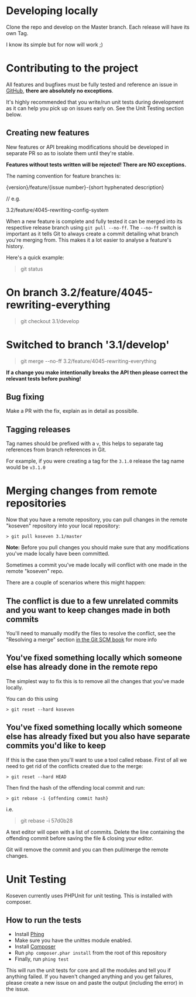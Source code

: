 # Developing locally

Clone the repo and develop on the Master branch. Each release will have its own Tag.

I know its simple but for now will work ;)


# Contributing to the project

All features and bugfixes must be fully tested and reference an issue in  [GitHub](https://github.com/koseven/koseven/issues), **there are absolutely no exceptions**.

It's highly recommended that you write/run unit tests during development as it can help you pick up on issues early on.  See the Unit Testing section below.

## Creating new features

New features or API breaking modifications should be developed in separate PR so as to isolate them
until they're stable.

**Features without tests written will be rejected! There are NO exceptions.**

The naming convention for feature branches is:

  {version}/feature/{issue number}-{short hyphenated description}
  
  // e.g.

  3.2/feature/4045-rewriting-config-system
  
When a new feature is complete and fully tested it can be merged into its respective release branch using
`git pull --no-ff`. The `--no-ff` switch is important as it tells Git to always create a commit
detailing what branch you're merging from. This makes it a lot easier to analyse a feature's history.

Here's a quick example:

  > git status
  # On branch 3.2/feature/4045-rewriting-everything
  
  > git checkout 3.1/develop
  # Switched to branch '3.1/develop'

  > git merge --no-ff 3.2/feature/4045-rewriting-everything

**If a change you make intentionally breaks the API then please correct the relevant tests before pushing!**

## Bug fixing 
Make a PR with the fix, explain as in detail as possiblle.

## Tagging releases

Tag names should be prefixed with a `v`, this helps to separate tag references from branch references in Git.

For example, if you were creating a tag for the `3.1.0` release the tag name would be `v3.1.0`

# Merging changes from remote repositories

Now that you have a remote repository, you can pull changes in the remote "koseven" repository
into your local repository:

    > git pull koseven 3.1/master

**Note:** Before you pull changes you should make sure that any modifications you've made locally
have been committed.

Sometimes a commit you've made locally will conflict with one made in the remote "koseven" repo.

There are a couple of scenarios where this might happen:

## The conflict is due to a few unrelated commits and you want to keep changes made in both commits

You'll need to manually modify the files to resolve the conflict, see the "Resolving a merge"
section [in the Git SCM book](http://book.git-scm.com/3_basic_branching_and_merging.html) for more info

## You've fixed something locally which someone else has already done in the remote repo

The simplest way to fix this is to remove all the changes that you've made locally.

You can do this using 

    > git reset --hard koseven

## You've fixed something locally which someone else has already fixed but you also have separate commits you'd like to keep

If this is the case then you'll want to use a tool called rebase.  First of all we need to
get rid of the conflicts created due to the merge:

    > git reset --hard HEAD

Then find the hash of the offending local commit and run:

    > git rebase -i {offending commit hash}

i.e.

  > git rebase -i 57d0b28

A text editor will open with a list of commits. Delete the line containing the offending commit
before saving the file & closing your editor.

Git will remove the commit and you can then pull/merge the remote changes.

# Unit Testing

Koseven currently uses PHPUnit for unit testing. This is installed with composer.

## How to run the tests

 * Install [Phing](http://phing.info)
 * Make sure you have the unittes module enabled.
 * Install [Composer](http://getcomposer.org)
 * Run `php composer.phar install` from the root of this repository
 * Finally, run `phing test`

This will run the unit tests for core and all the modules and tell you if anything failed. If you haven't changed anything and you get failures, please create a new issue on  and paste the output (including the error) in the issue.  
